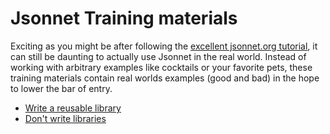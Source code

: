 # Jsonnet Training materials

Exciting as you might be after following the [excellent jsonnet.org
tutorial](https://jsonnet.org/learning/tutorial.html), it can still be daunting
to actually use Jsonnet in the real world. Instead of working with arbitrary
examples like cocktails or your favorite pets, these training materials contain
real worlds examples (good and bad) in the hope to lower the bar of entry.

- [Write a reusable library](lesson1.md)
- [Don't write libraries](lesson2.md)
